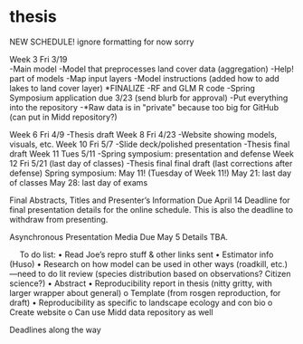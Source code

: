 # thesis

NEW SCHEDULE! ignore formatting for now sorry

Week 3
Fri 3/19	
-Main model
-Model that preprocesses land cover data (aggregation)
-Help! part of models
-Map input layers
-Model instructions (added how to add lakes to land cover layer) *FINALIZE
-RF and GLM R code
-Spring Symposium application due 3/23 (send blurb for approval)
-Put everything into the repository
-*Raw data is in "private" because too big for GitHub (can put in Midd repository?)

Week 6
Fri 4/9	-Thesis draft
Week 8
Fri 4/23	-Website showing models, visuals, etc. 
Week 10
Fri 5/7	-Slide deck/polished presentation
-Thesis final draft
Week 11
Tues 5/11	-Spring symposium: presentation and defense
Week 12
Fri 5/21 
(last day of classes)	-Thesis final final draft (last corrections after defense)
Spring symposium: May 11! (Tuesday of Week 11!)
May 21: last day of classes
May 28: last day of exams

Final Abstracts, Titles and Presenter’s Information
Due April 14
Deadline for final presentation details for the online schedule. This is also the deadline to withdraw from presenting.

Asynchronous Presentation Media
Due May 5
Details TBA.


 
To do list:
•	Read Joe’s repro stuff & other links sent
•	Estimator info (Huso)
•	Research on how model can be used in other ways (roadkill, etc.)—need to do lit review (species distribution based on observations? Citizen science?)
•	Abstract
•	Reproducibility report in thesis (nitty gritty, with larger wrapper about general)
o	Template (from rosgen reproduction, for draft)
•	Reproducibility as specific to landscape ecology and con bio
o	Create website
o	Can use Midd data repository as well



Deadlines along the way

